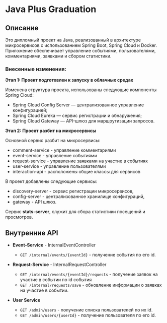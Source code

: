 #  Java Plus Graduation

##  Описание
Это дипломный проект на Java, реализованный в архитектуре микросервисов с использованием Spring Boot, Spring Cloud и Docker.  
Приложение обеспечивает управление событиями, пользователями, комментариями, заявками и сбором статистики.


### Внесенные изменения:

**Этап 1: Проект подготовлен к запуску в облачных средах**

Изменена структура проекта, использованы следующие компоненты Spring Cloud:

* Spring Cloud Config Server — централизованное управление конфигурацией;
* Spring Cloud Eureka — сервис регистрации и обнаружения;
* Spring Cloud Gateway — API-шлюз для маршрутизации запросов.

**Этап 2: Проект разбит на микросервисы**

Основной сервис разбит на микросервисы:
- comment-service - управление комментариями
- event-service - управление событиями
- request-service - управление заявками на участие в событиях
- user-service - управление пользователями
- interaction-api - расположены общие классы для сервисов

В проект добавлены следующие сервисы:

- discovery-server - сервис регистрации микросервисов,
- config-server - централизованное хранилище конфигураций,
- gateway - API шлюз.

Сервис **stats-server**, служит для сбора статистики посещений и просмотров.

## Внутренние API

* **Event-Service**  - InternalEventController
    - `GET /internal/events/{eventId}` - получение события по его id.

* **Request-Service**  - InternalRequestController
    - `GET /internal/events/{eventId}/requests` - получение заявок на участие в событии по id события
    - `GET /internal/requests/save` - обновление информации о заявках на участие в событии.

* **User Service** 
    - `GET /admin/users` - получение списка пользователей по их id.
    - `GET /admin/users/{userId}` - получение пользователя по его id.